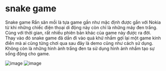 # snake game
Snake game 
Rắn săn mồi là tựa game gần như mặc định được gắn với Nokia từ khi những chiếc điện thoại di động này còn chỉ là những máy đen trắng.
Cùng với thời gian, rất nhiều phiên bản khác của game này được ra đời.
Thay vào đó snake game đã dần đi vào quá khứ nhầm gợi lại một game kinh điển mà ai cũng từng chơi qua sau đây là demo cũng như cách sử dụng.
Không còn là những hình ảnh trắng đen ta sử dụng hình ảnh nhầm tạo sự sống động cho game.

![image](https://user-images.githubusercontent.com/81968671/145832662-484a5362-72cc-491d-934d-05ba37a54c32.png)
![image](https://user-images.githubusercontent.com/81968671/145829532-f9bb66b8-0f93-4720-aebf-984f0c36be60.png)
